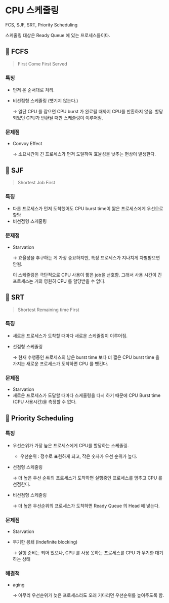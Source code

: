 # CPU 스케줄링

FCS, SJF, SRT, Priority Scheduling

스케줄링 대상은 Ready Queue 에 있는 프로세스들이다.

## 📌 FCFS

> First Come First Served

### 특징

- 먼저 온 순서대로 처리.

- 비선점형 스케줄링 (뻇기지 않는다.)

  → 일단 CPU 를 잡으면 CPU burst 가 완료될 때까지 CPU를 반환하지 않음. 할당되었던 CPU가 반환될 때만 스케줄링이 이루어짐.

### 문제점

- Convoy Effect

  → 소요시간이 긴 프로세스가 먼저 도달하여 효율성을 낮추는 현상이 발생한다.

## 📌 SJF

> Shortest Job First

### 특징

- 다른 프로세스가 먼저 도착했어도 CPU burst time이 짧은 프로세스에게 우선으로 할당
- 비선점형 스케줄링

### 문제점

- Starvation

  → 효율성을 추구하는 게 가장 중요하지만, 특정 프로세스가 지나치게 차별받으면 안됨.

  이 스케줄링은 극단적으로 CPU 사용이 짧은 job을 선호함. 그래서 사용 시간이 긴 프로세스는 거의 영원히 CPU 를 할당받을 수 없다.

## 📌 SRT

> Shortest Remaining time First

### 특징

- 새로운 프로세스가 도착할 때마다 새로운 스케줄링이 이루어짐.

- 선점형 스케줄링

  → 현재 수행중인 프로세스의 남은 burst time 보다 더 짧은 CPU burst time 을 가지는 새로운 프로세스가 도착하면 CPU 를 뺏긴다.

### 문제점

- Starvation
- 새로운 프로세스가 도달할 때마다 스케줄링을 다시 하기 때문에 CPU Burst time (CPU 사용시간)을 측정할 수 없다.

## 📌 Priority Scheduling

### 특징

- 우선순위가 가장 높은 프로세스에게 CPU를 할당하는 스케줄링.

  - 우선순위 : 정수로 표현하게 되고, 작은 숫자가 우선 순위가 높다.

- 선점형 스케줄링

  → 더 높은 우선 순위의 프로세스가 도착하면 실행중인 프로세스를 멈추고 CPU 를 선점한다.

- 비선점형 스케줄링

  → 더 높은 우선순위의 프로세스가 도착하면 Ready Queue 의 Head 에 넣는다.

### 문제점

- Starvation

- 무기한 봉쇄 (Indefinite blocking)

  → 실행 준비는 되어 있으나, CPU 를 사용 못하는 프로세스를 CPU 가 무기한 대기하는 상태

### 해결책

- aging

  → 아무리 우선순위가 늦은 프로세스라도 오래 기다리면 우선순위를 높여주도록 함.